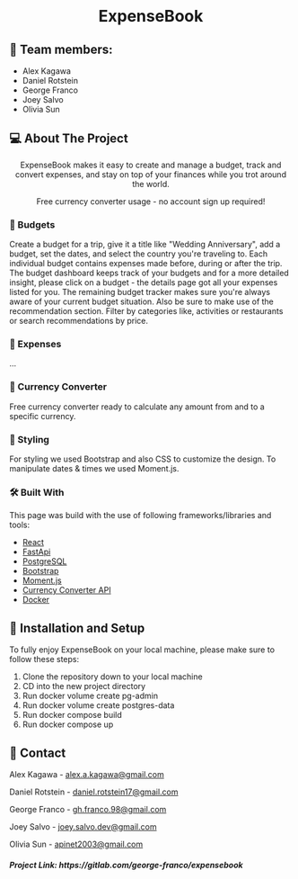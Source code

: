 <br />
<div align="center">

  <h1 align="center">ExpenseBook</h1>

</div>


## 🧠 Team members:

- Alex Kagawa
- Daniel Rotstein
- George Franco
- Joey Salvo
- Olivia Sun


## 💻 About The Project

<p align="center">
    ExpenseBook makes it easy to create and manage a budget, track and convert expenses, and stay on top of your finances while you trot around the world.
</p>
<p align="center">
    Free currency converter usage - no account sign up required!
</p>


### 📌 Budgets

Create a budget for a trip, give it a title like "Wedding Anniversary", add a budget, set the dates, and select the country you're traveling to. Each individual budget contains expenses made before, during or after the trip. The budget dashboard keeps track of your budgets and for a more detailed insight, please click on a budget - the details page got all your expenses listed for you. The remaining budget tracker makes sure you're always aware of your current budget situation.
Also be sure to make use of the recommendation section. Filter by categories like, activities or restaurants or search recommendations by price. 


### 📌 Expenses

...


### 📌 Currency Converter

Free currency converter ready to calculate any amount from and to a specific currency.


### 🎨 Styling

For styling we used Bootstrap and also CSS to customize the design.
To manipulate dates & times we used Moment.js.


### 🛠 Built With

This page was build with the use of following frameworks/libraries and tools:

- [React][react-url]
- [FastApi][fastapi-url]
- [PostgreSQL][postgresql-url]
- [Bootstrap][bootstrap-url]
- [Moment.js][moment.js-url]
- [Currency Converter API][currency-converter-url]
- [Docker][docker-url]



## 🚀 Installation and Setup

To fully enjoy ExpenseBook on your local machine, please make sure to follow these steps:

1. Clone the repository down to your local machine
2. CD into the new project directory
3. Run docker volume create pg-admin
4. Run docker volume create postgres-data
5. Run docker compose build
6. Run docker compose up
<!-- 6. Run docker exec -it smelli-belli-inventory-api-1 bash
7. Run python manage.py loaddata products.json
8. Exit the container's CLI, and enjoy Smelli Belli to its fullest! -->



## 🪪 Contact

Alex Kagawa - alex.a.kagawa@gmail.com

Daniel Rotstein - daniel.rotstein17@gmail.com

George Franco - gh.franco.98@gmail.com

Joey Salvo - joey.salvo.dev@gmail.com

Olivia Sun - apinet2003@gmail.com

<h5> Project Link: https://gitlab.com/george-franco/expensebook </h5>



[react-url]: https://reactjs.org/
[fastapi-url]: https://fastapi.tiangolo.com/
[postgresql-url]: https://www.postgresql.org/
[bootstrap-url]: https://getbootstrap.com
[moment.js-url]: https://momentjs.com/
[currency-converter-url]: https://exchangerate.host/
[docker-url]: https://docker.com/



